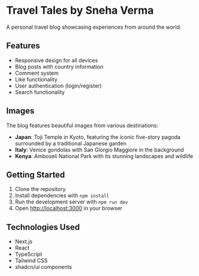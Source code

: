 # Travel Tales by Sneha Verma

A personal travel blog showcasing experiences from around the world.

## Features

- Responsive design for all devices
- Blog posts with country information
- Comment system
- Like functionality
- User authentication (login/register)
- Search functionality

## Images

The blog features beautiful images from various destinations:

- **Japan**: Toji Temple in Kyoto, featuring the iconic five-story pagoda surrounded by a traditional Japanese garden
- **Italy**: Venice gondolas with San Giorgio Maggiore in the background
- **Kenya**: Amboseli National Park with its stunning landscapes and wildlife

## Getting Started

1. Clone the repository
2. Install dependencies with `npm install`
3. Run the development server with `npm run dev`
4. Open [http://localhost:3000](http://localhost:3000) in your browser

## Technologies Used

- Next.js
- React
- TypeScript
- Tailwind CSS
- shadcn/ui components


